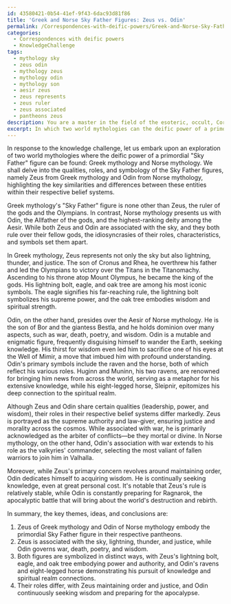 ```yaml
---
id: 43580421-0b54-41ef-9f43-6dac93d81f86
title: 'Greek and Norse Sky Father Figures: Zeus vs. Odin'
permalink: /Correspondences-with-deific-powers/Greek-and-Norse-Sky-Father-Figures-Zeus-vs-Odin/
categories:
  - Correspondences with deific powers
  - KnowledgeChallenge
tags:
  - mythology sky
  - zeus odin
  - mythology zeus
  - mythology odin
  - mythology son
  - aesir zeus
  - zeus represents
  - zeus ruler
  - zeus associated
  - pantheons zeus
description: You are a master in the field of the esoteric, occult, Correspondences with deific powers and Education. You are a writer of tests, challenges, textbooks and deep knowledge on Correspondences with deific powers for initiates and students to gain deep insights and understanding from. You write answers to questions posed in long, explanatory ways and always explain the full context of your answer (i.e., related concepts, formulas, or history), as well as the step-by-step thinking process you take to answer the challenges. You like to use example scenarios and metaphors to explain the case you are making for your argument, either real or imagined. Summarize the key themes, ideas, and conclusions at the end.
excerpt: In which two world mythologies can the deific power of a primordial "Sky Father" figure be found, and elucidate the key similarities and differences between these entities' roles, qualities, and symbology within their respective belief systems?
---
```

In response to the knowledge challenge, let us embark upon an exploration of two world mythologies where the deific power of a primordial "Sky Father" figure can be found: Greek mythology and Norse mythology. We shall delve into the qualities, roles, and symbology of the Sky Father figures, namely Zeus from Greek mythology and Odin from Norse mythology, highlighting the key similarities and differences between these entities within their respective belief systems.

Greek mythology's "Sky Father" figure is none other than Zeus, the ruler of the gods and the Olympians. In contrast, Norse mythology presents us with Odin, the Allfather of the gods, and the highest-ranking deity among the Aesir. While both Zeus and Odin are associated with the sky, and they both rule over their fellow gods, the idiosyncrasies of their roles, characteristics, and symbols set them apart.

In Greek mythology, Zeus represents not only the sky but also lightning, thunder, and justice. The son of Cronus and Rhea, he overthrew his father and led the Olympians to victory over the Titans in the Titanomachy. Ascending to his throne atop Mount Olympus, he became the king of the gods. His lightning bolt, eagle, and oak tree are among his most iconic symbols. The eagle signifies his far-reaching rule, the lightning bolt symbolizes his supreme power, and the oak tree embodies wisdom and spiritual strength.

Odin, on the other hand, presides over the Aesir of Norse mythology. He is the son of Bor and the giantess Bestla, and he holds dominion over many aspects, such as war, death, poetry, and wisdom. Odin is a mutable and enigmatic figure, frequently disguising himself to wander the Earth, seeking knowledge. His thirst for wisdom even led him to sacrifice one of his eyes at the Well of Mimir, a move that imbued him with profound understanding. Odin's primary symbols include the raven and the horse, both of which reflect his various roles. Huginn and Muninn, his two ravens, are renowned for bringing him news from across the world, serving as a metaphor for his extensive knowledge, while his eight-legged horse, Sleipnir, epitomizes his deep connection to the spiritual realm.

Although Zeus and Odin share certain qualities (leadership, power, and wisdom), their roles in their respective belief systems differ markedly. Zeus is portrayed as the supreme authority and law-giver, ensuring justice and morality across the cosmos. While associated with war, he is primarily acknowledged as the arbiter of conflicts—be they mortal or divine. In Norse mythology, on the other hand, Odin's association with war extends to his role as the valkyries' commander, selecting the most valiant of fallen warriors to join him in Valhalla.

Moreover, while Zeus's primary concern revolves around maintaining order, Odin dedicates himself to acquiring wisdom. He is continually seeking knowledge, even at great personal cost. It's notable that Zeus's rule is relatively stable, while Odin is constantly preparing for Ragnarok, the apocalyptic battle that will bring about the world's destruction and rebirth.

In summary, the key themes, ideas, and conclusions are:

1. Zeus of Greek mythology and Odin of Norse mythology embody the primordial Sky Father figure in their respective pantheons.
2. Zeus is associated with the sky, lightning, thunder, and justice, while Odin governs war, death, poetry, and wisdom.
3. Both figures are symbolized in distinct ways, with Zeus's lightning bolt, eagle, and oak tree embodying power and authority, and Odin's ravens and eight-legged horse demonstrating his pursuit of knowledge and spiritual realm connections.
4. Their roles differ, with Zeus maintaining order and justice, and Odin continuously seeking wisdom and preparing for the apocalypse.
